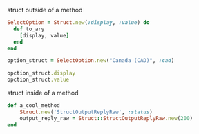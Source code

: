 struct outside of a method


```ruby
SelectOption = Struct.new(:display, :value) do
  def to_ary
    [display, value]
  end
end

option_struct = SelectOption.new("Canada (CAD)", :cad)

opction_struct.display
opction_struct.value
```

struct inside of a method

```ruby
def a_cool_method
    Struct.new('StructOutputReplyRaw', :status)
    output_reply_raw = Struct::StructOutputReplyRaw.new(200)
end
```